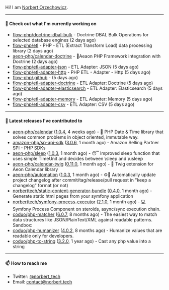 Hi!
I am [Norbert Orzechowicz](https://norbert.tech/).

---

#### 👷 Check out what I'm currently working on

- [flow-php/doctrine-dbal-bulk](https://github.com/flow-php/doctrine-dbal-bulk) - Doctrine DBAL Bulk Operations for selected database engines  (2 days ago)
- [flow-php/etl](https://github.com/flow-php/etl) - PHP - ETL (Extract Transform Load) data processing library  (2 days ago)
- [aeon-php/calendar-doctrine](https://github.com/aeon-php/calendar-doctrine) - 📅Aeaon PHP Framework integration with Doctrine (2 days ago)
- [flow-php/etl-adapter-json](https://github.com/flow-php/etl-adapter-json) - ETL Adapter: JSON (5 days ago)
- [flow-php/etl-adapter-http](https://github.com/flow-php/etl-adapter-http) - PHP ETL - Adapter - Http (5 days ago)
- [flow-php/.github](https://github.com/flow-php/.github) -  (5 days ago)
- [flow-php/etl-adapter-doctrine](https://github.com/flow-php/etl-adapter-doctrine) - ETL Adapter: Doctrine (5 days ago)
- [flow-php/etl-adapter-elasticsearch](https://github.com/flow-php/etl-adapter-elasticsearch) - ETL Adapter: Elasticsearch (5 days ago)
- [flow-php/etl-adapter-memory](https://github.com/flow-php/etl-adapter-memory) - ETL Adapter: Memory (5 days ago)
- [flow-php/etl-adapter-csv](https://github.com/flow-php/etl-adapter-csv) - ETL Adapter: CSV (5 days ago)

---

#### 🔭 Latest releases I've contributed to

- [aeon-php/calendar](https://github.com/aeon-php/calendar) ([1.0.4](https://github.com/aeon-php/calendar/releases/tag/1.0.4), 4 weeks ago) - 📅 PHP Date &amp; Time library that solves common problems in object oriented, immutable way. 
- [amazon-php/sp-api-sdk](https://github.com/amazon-php/sp-api-sdk) ([3.0.6](https://github.com/amazon-php/sp-api-sdk/releases/tag/3.0.6), 1 month ago) - Amazon Selling Partner SPI - PHP SDKs
- [aeon-php/sleep](https://github.com/aeon-php/sleep) ([1.0.3](https://github.com/aeon-php/sleep/releases/tag/1.0.3), 1 month ago) - 😴 Improved sleep function that uses simple TimeUnit and decides between \sleep and \usleep
- [aeon-php/calendar-twig](https://github.com/aeon-php/calendar-twig) ([0.11.0](https://github.com/aeon-php/calendar-twig/releases/tag/0.11.0), 1 month ago) - 🌱 Twig extension for Aeon Calendar library 
- [aeon-php/automation](https://github.com/aeon-php/automation) ([1.0.3](https://github.com/aeon-php/automation/releases/tag/1.0.3), 1 month ago) - ⚙️📝 Automatically update project changelog after commit/tag/release/pull request in &#34;keep a changelog&#34; format (or not) 
- [norberttech/static-content-generator-bundle](https://github.com/norberttech/static-content-generator-bundle) ([0.4.0](https://github.com/norberttech/static-content-generator-bundle/releases/tag/0.4.0), 1 month ago) - Generate static html pages from your symfony application
- [norberttech/symfony-process-executor](https://github.com/norberttech/symfony-process-executor) ([2.1.0](https://github.com/norberttech/symfony-process-executor/releases/tag/2.1.0), 1 month ago) - 💻 Symfony Process Component on steroids, async/sync execution chain.
- [coduo/php-matcher](https://github.com/coduo/php-matcher) ([6.0.7](https://github.com/coduo/php-matcher/releases/tag/6.0.7), 8 months ago) - The easiest way to match data structures like JSON/PlainText/XML against readable patterns. Sandbox:
- [coduo/php-humanizer](https://github.com/coduo/php-humanizer) ([4.0.2](https://github.com/coduo/php-humanizer/releases/tag/4.0.2), 8 months ago) - Humanize values that are readable only for developers.
- [coduo/php-to-string](https://github.com/coduo/php-to-string) ([3.2.0](https://github.com/coduo/php-to-string/releases/tag/3.2.0), 1 year ago) - Cast any php value into a string 

---

#### 📫 How to reach me

- Twitter: [@norbert_tech](https://twitter.com/norbert_tech)
- Email: [contact@norbert.tech](mailto://contact@norbert.tech)